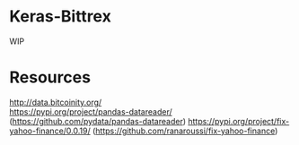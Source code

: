 # Keras-Bittrex

WIP

# Resources
http://data.bitcoinity.org/  
https://pypi.org/project/pandas-datareader/ (https://github.com/pydata/pandas-datareader)
https://pypi.org/project/fix-yahoo-finance/0.0.19/ (https://github.com/ranaroussi/fix-yahoo-finance)
